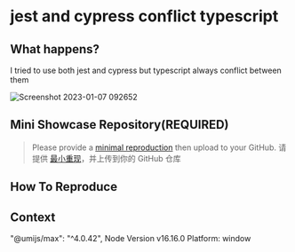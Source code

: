 # jest and cypress conflict typescript

## What happens?

I tried to use both jest and cypress but typescript always conflict between them

![Screenshot 2023-01-07 092652](https://user-images.githubusercontent.com/108645188/211127566-f09f6365-46b6-4ba7-8ddf-56bc30e496f7.png)

## Mini Showcase Repository(REQUIRED)

> Please provide a [minimal reproduction](https://stackoverflow.com/help/minimal-reproducible-example) then upload to your GitHub. 请提供 [最小重现](https://stackoverflow.com/help/minimal-reproducible-example)，并上传到你的 GitHub 仓库

<!-- 为节约大家的时间，无复现步骤的 ISSUE 会被关闭，提供之后再 REOPEN -->
<!-- YOUR_REPOSITORY_URL on github or stackbliz -->

## How To Reproduce

<!-- 请提供复现链接/步骤，错误日志以及相关配置 -->

## Context

"@umijs/max": "^4.0.42",
Node Version v16.16.0
Platform: window
